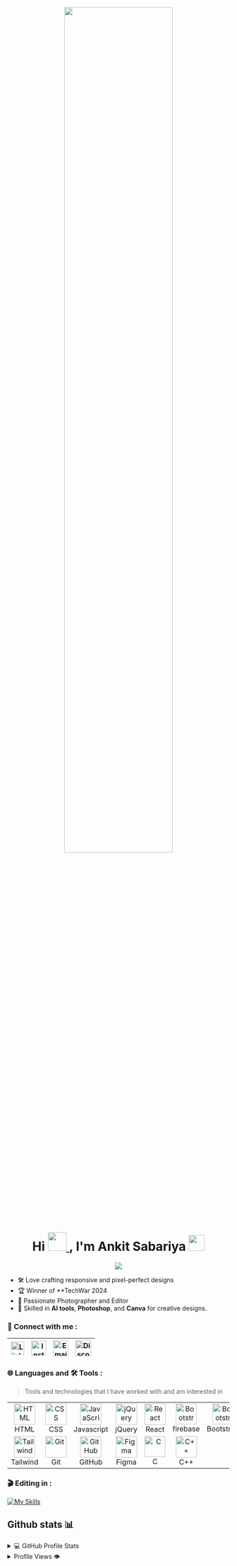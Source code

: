 
<p align="center">
  <img src="https://github.com/thompsonemerson/thompsonemerson/raw/master/cover-thompson.png" width="70%">
</p>

 <h1 align="center"  id="h1">
    Hi 
    <a href="#h1" target="_blank" rel="noreferrer">
        <img src="https://media.tenor.com/nebZyl8oN7IAAAAi/wave-hello.gif" width="42" />
    </a>, 
    <span>I'm Ankit Sabariya</span>
    <a href="#h1" target="_blank" rel="noreferrer">
        <img src="https://user-images.githubusercontent.com/74038190/206662607-d9e7591e-bbf9-42f9-9386-29efc927bc16.gif" width="36" />
    </a>
</h1>
 <div align="center">
  <img  src="https://readme-typing-svg.herokuapp.com/?lines=🎨+UI+Developer|;💻+Full+Stack+Learner|;🚀+Innovating+with+Code|;&color=teal&center=true"  />
 </div>


- 🛠️ Love crafting responsive and pixel-perfect designs  
- 🏆 Winner of **TechWar 2024
- 📸 Passionate Photographer and Editor
- 🎯 Skilled in **AI tools**, **Photoshop**, and **Canva** for creative designs.
  
### 💬 Connect with me :
<table >
    <thead>
        <tr>
            <th><a href="https://www.linkedin.com/in/mr-ankit-8a561b30a/" target="_blank"><img src="https://cdn-icons-png.flaticon.com/512/174/174857.png" alt="LinkedIn" height="30" width="30" /></a></th>
            <th><a href="https://www.instagram.com/ankit_.612/" target="_blank"><img src="https://png.pngtree.com/png-vector/20221018/ourmid/pngtree-instagram-icon-png-image_6315974.png" alt="Instagram" height="34" width="34" /></a></th>
            <th><a href="mailto:ankitsabariya@gmail.com?subject=From%20GitHub" target="_blank"><img src="https://cdn-icons-png.flaticon.com/512/281/281769.png" alt="Email" height="36" width="34" /></a></th>
         <th><a href="https://discord.com/channels/641298911377621012/641298912832913429" target="_blank"><img src="https://uxwing.com/wp-content/themes/uxwing/download/brands-and-social-media/discord-round-color-icon.png" alt="Discord" height="36" width="36" /></a></th>
        </tr>
    </thead>
</table>

### 🌐 Languages and 🛠️ Tools :
> Tools and technologies that I have worked with and am interested in

<table>
<tr>
  <td align="center" width="96">
    <img src="https://skillicons.dev/icons?i=html" alt="HTML" width="48" height="48" />
    <br>HTML
  </td>
  <td align="center" width="96">
    <img src="https://skillicons.dev/icons?i=css" alt="CSS" width="48" height="48" />
    <br>CSS
  </td>
  <td align="center" width="96">
  <img src="https://techstack-generator.vercel.app/js-icon.svg" alt="JavaScript" width="48" height="48" />
    <br>Javascript
  </td>
  <td align="center" width="96">
    <img src="https://skillicons.dev/icons?i=jquery" alt="jQuery" width="48" height="48" />
    <br>jQuery
  </td>
  <td align="center" width="96">
    <img src="https://techstack-generator.vercel.app/react-icon.svg" alt="React" width="48" height="48" />
    <br>React
  </td>
  <td align="center" width="96">
    <img src="https://skillicons.dev/icons?i=firebase" alt="Bootstrap" width="47" height="47" />
    <br>firebase
  </td>
    <td align="center" width="96">
    <img src="https://skillicons.dev/icons?i=bootstrap" alt="Bootstrap" width="47" height="47" />
    <br>Bootstrap
  </td>

</tr>
<tr>
    <td align="center" width="96">
    <img src="https://skillicons.dev/icons?i=tailwind" alt="Tailwind" width="48" height="48" />
    <br>Tailwind
  </td>
  <td align="center" width="96">
    <img src="https://skillicons.dev/icons?i=git" alt="Git" width="48" height="48" />
    <br>Git
  </td>
  <td align="center" width="96">
    <img src="https://skillicons.dev/icons?i=github" alt="GitHub" width="48" height="48" />
    <br>GitHub
  </td>
  <td align="center" width="96">
    <img src="https://skillicons.dev/icons?i=figma" alt="Figma" width="48" height="48" />
    <br>Figma
  </td>
  <td align="center" width="96">
    <img src="https://skillicons.dev/icons?i=c" alt="C" width="47" height="47" />
    <br>C
  </td>
  <td align="center" width="96">
    <img src="https://techstack-generator.vercel.app/cpp-icon.svg" alt="C++" width="48" height="48" />
    <br>C++
  </td>
</tr>
</table>

### 🎬 Editing in :
[![My Skills](https://skillicons.dev/icons?i=pr,ps&perline=5)](https://skillicons.dev)


## Github stats 📊

<details>
  <summary>💻 GitHub Profile Stats</summary>
  <br/>
  <a href="https://github.com/AnkitSabariya">
    <img alt="Mr Ankit's GitHub Stats" src="https://github-readme-stats.vercel.app/api?username=AnkitSabariya&show_icons=true&count_private=true&theme=dark&hide_border=true" height="192px"/>
  </a>
  <a href="https://github.com/AnkitSabariya">
    <img alt="Mr Ankit's Top Languages" src="https://github-readme-stats.vercel.app/api/top-langs/?username=AnkitSabariya&langs_count=8&layout=compact&theme=dark&hide_border=true" height="192px"/>
  </a>
  <br/>
</details>

<details>
  <summary>Profile Views 👁️</summary>
  <br/>
  <img src="https://komarev.com/ghpvc/?username=AnkitSabariya&label=PROFILE+VIEWS&style=for-the-badge&color=brightgreen" >
</details>



